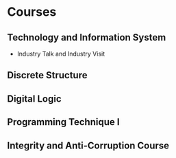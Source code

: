 # Courses
## Technology and Information System
- Industry Talk and Industry Visit
## Discrete Structure
## Digital Logic
## Programming Technique I
## Integrity and Anti-Corruption Course
